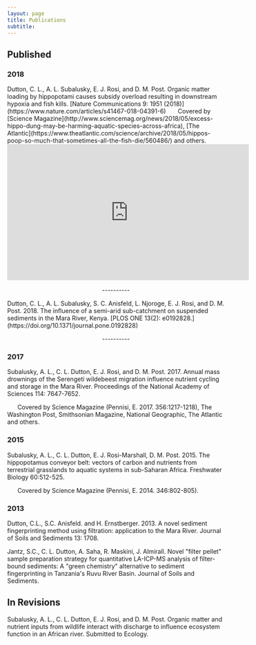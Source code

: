 ```yaml
---
layout: page
title: Publications
subtitle: 
---
```

## Published
### 2018
<div data-badge-popover="right" data-badge-type="2" data-doi="10.1038/s41467-018-04391-6" class="altmetric-embed"></div>Dutton, C. L., A. L. Subalusky, E. J. Rosi, and D. M. Post. Organic matter loading by hippopotami causes subsidy overload resulting in downstream hypoxia and fish kills. [Nature Communications 9: 1951 (2018)](https://www.nature.com/articles/s41467-018-04391-6)
&nbsp;&nbsp;&nbsp;&nbsp;&nbsp;&nbsp;Covered by [Science Magazine](http://www.sciencemag.org/news/2018/05/excess-hippo-dung-may-be-harming-aquatic-species-across-africa), [The Atlantic](https://www.theatlantic.com/science/archive/2018/05/hippos-poop-so-much-that-sometimes-all-the-fish-die/560486/) and others.
<div align="center"><iframe width="560" height="315" src="https://www.youtube.com/embed/Th8yFC6c03c?rel=0" frameborder="0" allow="autoplay; encrypted-media" allowfullscreen></iframe></div> 
<p align="center"> ---------- </p>

<div data-badge-popover="right" data-badge-type="2" data-doi="https://doi.org/10.1371/journal.pone.0192828" class="altmetric-embed"></div>Dutton, C. L., A. L. Subalusky, S. C. Anisfeld, L. Njoroge, E. J.  Rosi, and D. M. Post. 2018. The influence of a semi-arid sub-catchment on suspended sediments in the Mara River, Kenya. [PLOS ONE 13(2): e0192828.](https://doi.org/10.1371/journal.pone.0192828)

<p align="center"> ---------- </p>

### 2017

Subalusky, A. L., C. L. Dutton, E. J. Rosi, and D. M. Post. 2017. Annual mass drownings of the Serengeti wildebeest migration influence nutrient cycling and storage in the Mara River. Proceedings of the National Academy of Sciences 114: 7647-7652.  

&nbsp;&nbsp;&nbsp;&nbsp;&nbsp;&nbsp;Covered by Science Magazine (Pennisi, E. 2017. 356:1217-1218), The Washington Post, Smithsonian Magazine, National Geographic, The Atlantic and others.

### 2015

Subalusky, A. L., C. L. Dutton, E. J. Rosi-Marshall, D. M. Post. 2015. The hippopotamus conveyor belt: vectors of carbon and nutrients from terrestrial grasslands to aquatic systems in sub-Saharan Africa. Freshwater Biology 60:512-525.

&nbsp;&nbsp;&nbsp;&nbsp;&nbsp;&nbsp;Covered by Science Magazine (Pennisi, E. 2014. 346:802-805).

### 2013

Dutton, C.L., S.C. Anisfeld. and H. Ernstberger.  2013.  A novel sediment fingerprinting method using filtration: application to the Mara River.  Journal of Soils and Sediments 13: 1708.

Jantz, S.C., C. L. Dutton, A. Saha, R. Maskini, J. Almirall.  Novel "filter pellet" sample preparation strategy for quantitative LA-ICP-MS analysis of filter-bound sediments: A "green chemistry" alternative to sediment fingerprinting in Tanzania's Ruvu River Basin.  Journal of Soils and Sediments.

## In Revisions
Subalusky, A. L., C. L. Dutton, E. J. Rosi, and D. M. Post. Organic matter and nutrient inputs from wildlife interact with discharge to influence ecosystem function in an African river. Submitted to Ecology.

<script type='text/javascript' src='https://d1bxh8uas1mnw7.cloudfront.net/assets/embed.js'></script>
